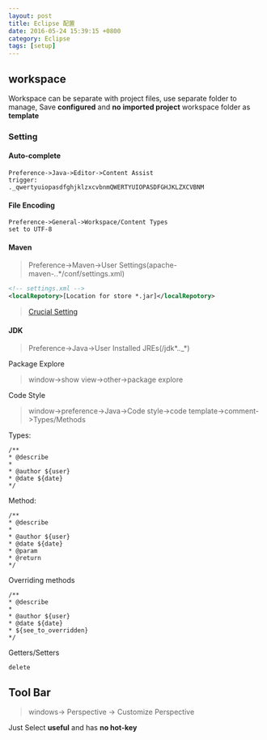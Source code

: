 ```yaml
---
layout: post
title: Eclipse 配置
date: 2016-05-24 15:39:15 +0800
category: Eclipse
tags: [setup]
---
```


## workspace

Workspace can be separate with project files, use separate folder to manage,
Save **configured** and **no imported project** workspace folder as **template**

### Setting

#### Auto-complete

```
Preference->Java->Editor->Content Assist
trigger:
._qwertyuiopasdfghjklzxcvbnmQWERTYUIOPASDFGHJKLZXCVBNM
```

#### File Encoding

```
Preference->General->Workspace/Content Types
set to UTF-8
```

#### Maven

> Preference->Maven->User Settings(apache-maven-*.*.*/conf/settings.xml)

```xml
<!-- settings.xml -->
<localRepotory>[Location for store *.jar]</localRepotory>
```

> [Crucial Setting](https://github.com/neilChenXie/java_dev/blob/master/eclipse/MavenProject.md)

#### JDK

> Preference->Java->User Installed JREs(/jdk*.*.*_*)

Package Explore

> window->show view->other->package explore

Code Style

> window->preference->Java->Code style->code template->comment->Types/Methods

Types:

```
/**
* @describe
*
* @author ${user}
* @date ${date}
*/
```

Method:

```
/**
* @describe
*
* @author ${user}
* @date ${date}
* @param
* @return
*/
```

Overriding methods

```
/**
* @describe
*
* @author ${user}
* @date ${date}
* ${see_to_overridden}
*/
```

Getters/Setters

```
delete
```

## Tool Bar

> windows-> Perspective -> Customize Perspective

Just Select **useful** and has **no hot-key**
